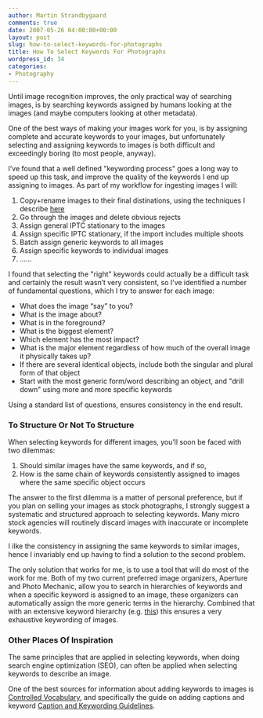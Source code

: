 ```yaml
---
author: Martin Strandbygaard
comments: true
date: 2007-05-26 04:00:00+00:00
layout: post
slug: how-to-select-keywords-for-photographs
title: How To Select Keywords For Photographs
wordpress_id: 34
categories:
- Photography
---
```


Until image recognition improves, the only practical way of searching images, is by searching keywords assigned by humans looking at the images (and maybe computers looking at other metadata).

One of the best ways of making your images work for you, is by assigning complete and accurate keywords to your images, but unfortunately selecting and assigning keywords to images is both difficult and exceedingly boring (to most people, anyway).

I’ve found that a well defined "keywording process" goes a long way to speed up this task, and improve the quality of the keywords I end up assigning to images. As part of my workflow for ingesting images I will:
	
  1. Copy+rename images to their final distinations, using the techniques I describe [here](http://www.strandbygaard.net/2007/05/10/how-to-name-and-store-digital-images/)
  2. Go through the images and delete obvious rejects
  3. Assign general IPTC stationary to the images
  4. Assign specific IPTC stationary, if the import includes multiple shoots
  5. Batch assign generic keywords to all images
  6. Assign specific keywords to individual images
  7. ……

I found that selecting the "right" keywords could actually be a difficult task and certainly the result wasn’t very consistent, so I’ve identified a number of fundamental questions, which I try to answer for each image:
	
  * What does the image “say” to you?
  * What is the image about?
  * What is in the foreground?
  * What is the biggest element?
  * Which element has the most impact?
  * What is the major element regardless of how much of the overall image it physically takes up?
  * If there are several identical objects, include both the singular and plural form of that object
  * Start with the most generic form/word describing an object, and "drill down" using more and more specific keywords

Using a standard list of questions, ensures consistency in the end result.

### To Structure Or Not To Structure

When selecting keywords for different images, you’ll soon be faced with two dilemmas:
	
  1. Should similar images have the same keywords, and if so,
  2. How is the same chain of keywords consistently assigned to images where the same specific object occurs

The answer to the first dilemma is a matter of personal preference, but if you plan on selling your images as stock photographs, I strongly suggest a systematic and structured approach to selecting keywords. Many micro stock agencies will routinely discard images with inaccurate or incomplete keywords.

I ilke the consistency in assigning the same keywords to similar images, hence I invariably end up having to find a solution to the second problem.

The only solution that works for me, is to use a tool that will do most of the work for me. Both of my two current preferred image organizers, Aperture and Photo Mechanic, allow you to search in hierarchies of keywords and when a specific keyword is assigned to an image, these organizers can automatically assign the more generic terms in the hierarchy. Combined that with an extensive keyword hierarchy (e.g. [this](http://www.controlledvocabulary.com/products/photomechanic.html)) this ensures a very exhaustive keywording of images.

### Other Places Of Inspiration

The same principles that are applied in selecting keywords, when doing search engine optimization (SEO), can often be applied when selecting keywords to describe an image.

One of the best sources for information about adding keywords to images is [Controlled Vocabulary](http://www.controlledvocabulary.com/), and specifically the guide on adding captions and keyword [Caption and Keywording Guidelines](http://www.controlledvocabulary.com/metalogging/ck_guidelines.html).

